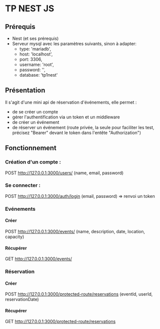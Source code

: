 # TP NEST JS

## Prérequis

- Nest (et ses prérequis)
- Serveur mysql avec les paramètres suivants, sinon à adapter:
  - type: 'mariadb',
  - host: 'localhost',
  - port: 3306,
  - username: 'root',
  - password: '',
  - database: 'tp1nest'

## Présentation

Il s'agit d'une mini api de réservation d'événements, elle permet :

- de se créer un compte
- gérer l'authentification via un token et un middleware
- de créer un événement
- de réserver un événement (route privée, la seule pour faciliter les test, précisez "Bearer" devant le token dans l'entête "Authorization")

## Fonctionnement

### Création d'un compte :

POST http://127.0.0.1:3000/users/ (name, email, password)

### Se connecter :

POST http://127.0.0.1:3000/auth/login (email, password) => renvoi un token

### Evénements

#### Créer

POST http://127.0.0.1:3000/events/ (name, description, date, location, capacity)

#### Récupérer

GET http://127.0.0.1:3000/events/

### Réservation

#### Créer

POST http://127.0.0.1:3000/protected-route/reservations (eventId, userId, reservationDate)

#### Récupérer

GET http://127.0.0.1:3000/protected-route/reservations

